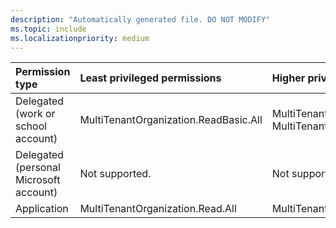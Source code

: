 ```yaml
---
description: "Automatically generated file. DO NOT MODIFY"
ms.topic: include
ms.localizationpriority: medium
---
```


|Permission type|Least privileged permissions|Higher privileged permissions|
|:---|:---|:---|
|Delegated (work or school account)|MultiTenantOrganization.ReadBasic.All|MultiTenantOrganization.ReadWrite.All, MultiTenantOrganization.Read.All|
|Delegated (personal Microsoft account)|Not supported.|Not supported.|
|Application|MultiTenantOrganization.Read.All|MultiTenantOrganization.ReadWrite.All|

